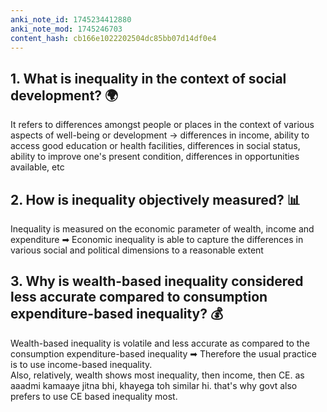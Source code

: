 ```yaml
---
anki_note_id: 1745234412880
anki_note_mod: 1745246703
content_hash: cb166e1022202504dc85bb07d14df0e4
---
```


## 1. What is inequality in the context of social development? 🌍

It refers to differences amongst people or places in the context of various aspects of well-being or development → differences in income, ability to access good education or health facilities, differences in social status, ability to improve one's present condition, differences in opportunities available, etc

## 2. How is inequality objectively measured? 📊

Inequality is measured on the economic parameter of wealth, income and expenditure ➡ Economic inequality is able to capture the differences in various social and political dimensions to a reasonable extent

## 3. Why is wealth-based inequality considered less accurate compared to consumption expenditure-based inequality? 💰

Wealth-based inequality is volatile and less accurate as compared to the consumption expenditure-based inequality ➡ Therefore the usual practice is to use income-based inequality.  
Also, relatively, wealth shows most inequality, then income, then CE. as aaadmi kamaaye jitna bhi, khayega toh similar hi. that's why govt also prefers to use CE based inequality most.